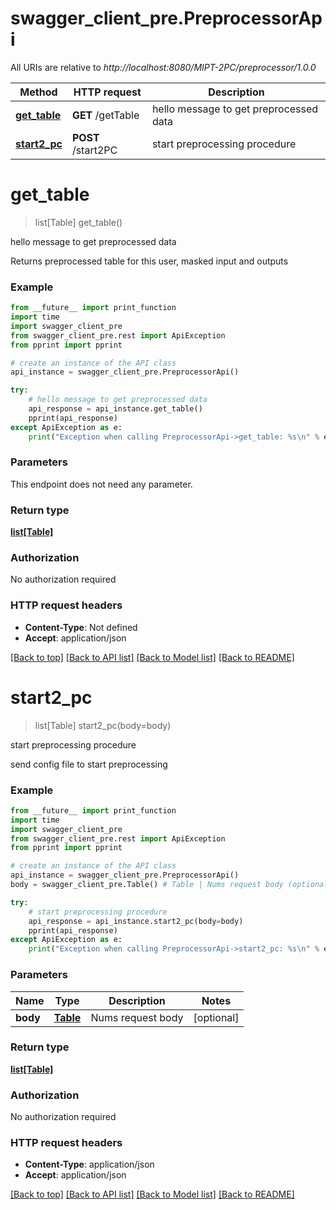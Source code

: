 # swagger_client_pre.PreprocessorApi

All URIs are relative to *http://localhost:8080/MIPT-2PC/preprocessor/1.0.0*

Method | HTTP request | Description
------------- | ------------- | -------------
[**get_table**](PreprocessorApi.md#get_table) | **GET** /getTable | hello message to get preprocessed data
[**start2_pc**](PreprocessorApi.md#start2_pc) | **POST** /start2PC | start preprocessing procedure

# **get_table**
> list[Table] get_table()

hello message to get preprocessed data

Returns preprocessed table for this user, masked input and outputs

### Example
```python
from __future__ import print_function
import time
import swagger_client_pre
from swagger_client_pre.rest import ApiException
from pprint import pprint

# create an instance of the API class
api_instance = swagger_client_pre.PreprocessorApi()

try:
    # hello message to get preprocessed data
    api_response = api_instance.get_table()
    pprint(api_response)
except ApiException as e:
    print("Exception when calling PreprocessorApi->get_table: %s\n" % e)
```

### Parameters
This endpoint does not need any parameter.

### Return type

[**list[Table]**](Table.md)

### Authorization

No authorization required

### HTTP request headers

 - **Content-Type**: Not defined
 - **Accept**: application/json

[[Back to top]](#) [[Back to API list]](../README.md#documentation-for-api-endpoints) [[Back to Model list]](../README.md#documentation-for-models) [[Back to README]](../README.md)

# **start2_pc**
> list[Table] start2_pc(body=body)

start preprocessing procedure

send config file to start preprocessing

### Example
```python
from __future__ import print_function
import time
import swagger_client_pre
from swagger_client_pre.rest import ApiException
from pprint import pprint

# create an instance of the API class
api_instance = swagger_client_pre.PreprocessorApi()
body = swagger_client_pre.Table() # Table | Nums request body (optional)

try:
    # start preprocessing procedure
    api_response = api_instance.start2_pc(body=body)
    pprint(api_response)
except ApiException as e:
    print("Exception when calling PreprocessorApi->start2_pc: %s\n" % e)
```

### Parameters

Name | Type | Description  | Notes
------------- | ------------- | ------------- | -------------
 **body** | [**Table**](Table.md)| Nums request body | [optional] 

### Return type

[**list[Table]**](Table.md)

### Authorization

No authorization required

### HTTP request headers

 - **Content-Type**: application/json
 - **Accept**: application/json

[[Back to top]](#) [[Back to API list]](../README.md#documentation-for-api-endpoints) [[Back to Model list]](../README.md#documentation-for-models) [[Back to README]](../README.md)

